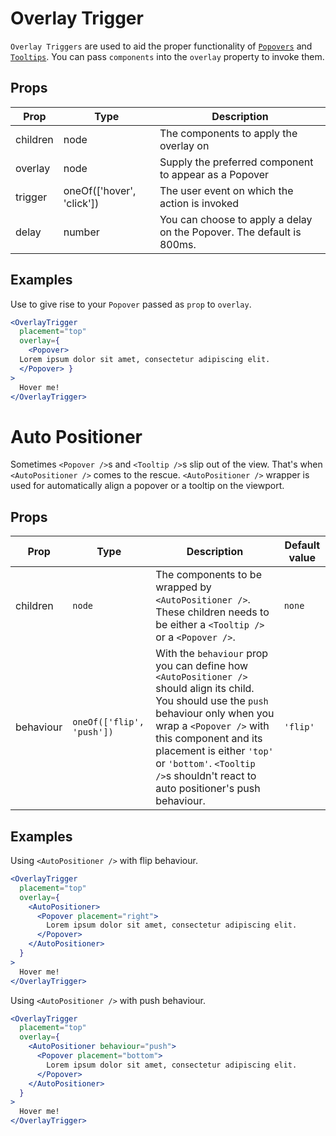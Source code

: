 # Overlay Trigger

`Overlay Triggers` are used to aid the proper functionality of [`Popovers`](../popover/README) and [`Tooltips`](../tooltip/README). You can pass `components` into the `overlay` property to invoke them.

## Props

| Prop | Type | Description |
| ---- | ---- | ----------- |
| children | node | The components to apply the overlay on |
| overlay | node | Supply the preferred component to appear as a Popover |
| trigger | oneOf(['hover', 'click']) | The user event on which the action is invoked |
| delay | number | You can choose to apply a delay on the Popover. The default is 800ms. |

## Examples

Use to give rise to your `Popover` passed as `prop` to `overlay`.

```jsx
<OverlayTrigger
  placement="top"
  overlay={
    <Popover>
  Lorem ipsum dolor sit amet, consectetur adipiscing elit.
  </Popover> }
>
  Hover me!
</OverlayTrigger>
```

# Auto Positioner

Sometimes `<Popover />`s and `<Tooltip />`s slip out of the view. That's when `<AutoPositioner />` comes to the rescue. `<AutoPositioner />` wrapper is used for automatically align a popover or a tooltip on the viewport.

## Props

| Prop | Type | Description | Default value |
| ---- | ---- | ----------- | ------------- |
| children | `node` | The components to be wrapped by `<AutoPositioner />`. These children needs to be either a `<Tooltip />` or a `<Popover />`. | `none` |
| behaviour | `oneOf(['flip', 'push'])` | With the `behaviour` prop you can define how `<AutoPositioner />` should align its child. You should use the `push` behaviour only when you wrap a `<Popover />` with this component and its placement is either `'top'` or `'bottom'`. `<Tooltip />`s shouldn't react to auto positioner's push behaviour. | `'flip'` |

## Examples

Using `<AutoPositioner />` with flip behaviour.

```jsx
<OverlayTrigger
  placement="top"
  overlay={
    <AutoPositioner>
      <Popover placement="right">
        Lorem ipsum dolor sit amet, consectetur adipiscing elit.
      </Popover>
    </AutoPositioner>
  }
>
  Hover me!
</OverlayTrigger>
```

Using `<AutoPositioner />` with push behaviour.

```jsx
<OverlayTrigger
  placement="top"
  overlay={
    <AutoPositioner behaviour="push">
      <Popover placement="bottom">
        Lorem ipsum dolor sit amet, consectetur adipiscing elit.
      </Popover>
    </AutoPositioner>
  }
>
  Hover me!
</OverlayTrigger>
```
